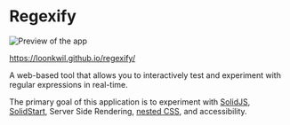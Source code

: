 # Regexify

![Preview of the app](https://github.com/loonkwil/regexify/assets/1401202/736fd245-9c69-4171-b0c3-01b222577b81)

https://loonkwil.github.io/regexify/

A web-based tool that allows you to interactively test and experiment with
regular expressions in real-time.

The primary goal of this application is to experiment with
[SolidJS](https://solidjs.com/),
[SolidStart](https://start.solidjs.com/),
Server Side Rendering,
[nested CSS](https://drafts.csswg.org/css-nesting/),
and accessibility.
